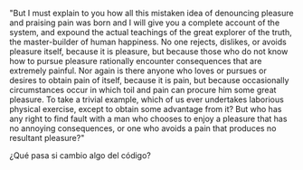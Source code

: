 "But I must explain to you how all this mistaken idea of denouncing pleasure and praising pain was 
born and I will give you a complete account of the system, and expound the actual teachings of the 
great explorer of the truth, the master-builder of human happiness. No one rejects, dislikes, or 
avoids pleasure itself, because it is pleasure, but because those who do not know how to pursue 
pleasure rationally encounter consequences that are extremely painful. Nor again is there anyone 
who loves or pursues or desires to obtain pain of itself, because it is pain, but because occasionally 
circumstances occur in which toil and pain can procure him some great pleasure. To take a trivial example, 
which of us ever undertakes laborious physical exercise, except to obtain some advantage from it? But who 
has any right to find fault with a man who chooses to enjoy a pleasure that has no annoying consequences, 
or one who avoids a pain that produces no resultant pleasure?"

¿Qué pasa si cambio algo del código?
